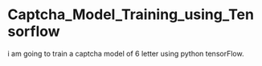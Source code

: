 # Captcha_Model_Training_using_Tensorflow
i am going to train a captcha model of 6 letter using python tensorFlow.
